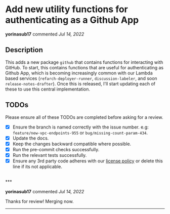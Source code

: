 # Add new utility functions for authenticating as a Github App

**yorinasub17** commented *Jul 14, 2022*

<!--
Have any questions? Check out the contributing docs at https://gruntwork.notion.site/Gruntwork-Coding-Methodology-02fdcd6e4b004e818553684760bf691e,
or ask in this Pull Request and a Gruntwork core maintainer will be happy to help :)
Note: Remember to add '[WIP]' to the beginning of the title if this PR is still a work-in-progress. Remove it when it is ready for review!
-->

## Description

This adds a new package `github` that contains functions for interacting with GitHub. To start, this contains functions that are useful for authenticating as Github App, which is becoming increasingly common with our Lambda based services (`refarch-deployer-runner`, `discussion-labeler`, and soon `release-notes-drafter`). Once this is released, I'll start updating each of these to use this central implementation.

## TODOs

Please ensure all of these TODOs are completed before asking for a review.

- [x] Ensure the branch is named correctly with the issue number. e.g: `feature/new-vpc-endpoints-955` or `bug/missing-count-param-434`.
- [x] Update the docs.
- [x] Keep the changes backward compatible where possible.
- [x] Run the pre-commit checks successfully.
- [x] Run the relevant tests successfully.
- [x] Ensure any 3rd party code adheres with our [license policy](https://www.notion.so/gruntwork/Gruntwork-licenses-and-open-source-usage-policy-f7dece1f780341c7b69c1763f22b1378) or delete this line if its not applicable.

<br />
***


**yorinasub17** commented *Jul 14, 2022*

Thanks for review! Merging now.
***


